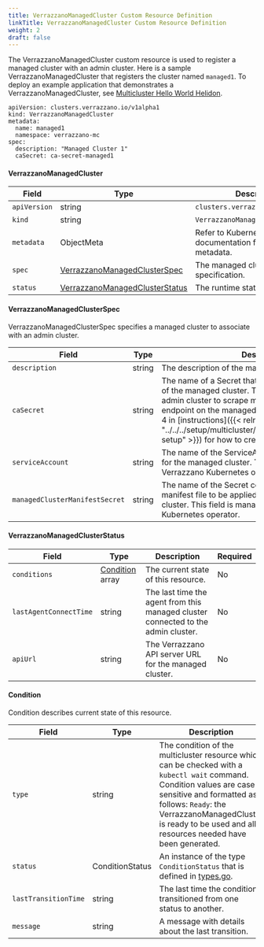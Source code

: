 ```yaml
---
title: VerrazzanoManagedCluster Custom Resource Definition
linkTitle: VerrazzanoManagedCluster Custom Resource Definition
weight: 2
draft: false
---
```

The VerrazzanoManagedCluster custom resource is used to register a managed cluster with an admin cluster.  Here is a sample VerrazzanoManagedCluster that registers the cluster named `managed1`.  To deploy an example application that demonstrates a VerrazzanoManagedCluster, see [Multicluster Hello World Helidon](https://github.com/verrazzano/verrazzano/blob/master/examples/multicluster/hello-helidon/README.md).

```
apiVersion: clusters.verrazzano.io/v1alpha1
kind: VerrazzanoManagedCluster
metadata:
  name: managed1
  namespace: verrazzano-mc
spec:
  description: "Managed Cluster 1"
  caSecret: ca-secret-managed1
```

#### VerrazzanoManagedCluster

| Field | Type | Description | Required
| --- | --- | --- | --- |
| `apiVersion` | string | `clusters.verrazzano.io/v1alpha1` | Yes |
| `kind` | string | `VerrazzanoManagedCluster` |  Yes |
| `metadata` | ObjectMeta | Refer to Kubernetes API documentation for fields of metadata. |  Yes |
| `spec` |  [VerrazzanoManagedClusterSpec](#verrazzanomanagedclusterspec) | The managed cluster specification. |  Yes |
| `status` | [VerrazzanoManagedClusterStatus](#verrazzanomanagedclusterstatus) | The runtime status this resource. | No |

#### VerrazzanoManagedClusterSpec
VerrazzanoManagedClusterSpec specifies a managed cluster to associate with an admin cluster.

| Field | Type | Description | Required
| --- | --- | --- | --- |
| `description` | string | The description of the managed cluster. | No |
| `caSecret` | string | The name of a Secret that contains the CA certificate of the managed cluster. This is used to configure the admin cluster to scrape metrics from the Prometheus endpoint on the managed cluster. See the steps 3 and 4 in [instructions]({{< relref "../../../setup/multicluster/multicluster/#preregistration-setup" >}}) for how to create this Secret.| Yes |
| `serviceAccount` | string | The name of the ServiceAccount that was generated for the managed cluster. This field is managed by a Verrazzano Kubernetes operator. | No |
| `managedClusterManifestSecret` | string | The name of the Secret containing generated YAML manifest file to be applied by the user to the managed cluster. This field is managed by a Verrazzano Kubernetes operator. | No |

#### VerrazzanoManagedClusterStatus

| Field | Type | Description | Required
| --- | --- | --- | --- |
| `conditions` | [Condition](#condition) array | The current state of this resource. | No |
| `lastAgentConnectTime` | string | The last time the agent from this managed cluster connected to the admin cluster. | No |
| `apiUrl` | string | The Verrazzano API server URL for the managed cluster. | No |

#### Condition
Condition describes current state of this resource.

| Field | Type | Description | Required
| --- | --- | --- | --- |
| `type` | string | The condition of the multicluster resource which can be checked with a `kubectl wait` command. Condition values are case-sensitive and formatted as follows: `Ready`: the VerrazzanoManagedCluster is ready to be used and all resources needed have been generated. | Yes |
| `status` | ConditionStatus | An instance of the type `ConditionStatus` that is defined in [types.go](https://github.com/kubernetes/api/blob/master/core/v1/types.go). | Yes |
| `lastTransitionTime` | string | The last time the condition transitioned from one status to another. | No |
| `message` | string | A message with details about the last transition. | No |

